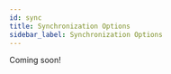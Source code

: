 ```yaml
---
id: sync
title: Synchronization Options
sidebar_label: Synchronization Options
---
```


Coming soon!